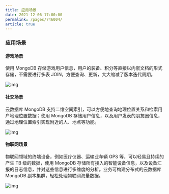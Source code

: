 ```yaml
---
title: 应用场景
date: 2021-12-06 17:00:00
permalink: /pages/746004/
article: true
---
```


### 应用场景

#### 游戏场景

使用 MongoDB 存储游戏用户信息，用户的装备、积分等直接以内嵌文档的形式存储，不需要进行多表 JOIN，方便查询、更新，大大缩减了版本迭代周期。

![img](https://www.capitalonline.net/uploads/allimg/200305/96-200305041139409.png)

#### 社交场景

云数据库 MongoDB 支持二维空间索引，可以方便地查询地理位置关系和检索用户地理位置数据；使用 MongoDB 存储用户信息，以及用户发表的朋友圈信息，通过地理位置索引实现附近的人、地点等功能。

![img](https://www.capitalonline.net/uploads/allimg/200305/96-20030504120O32.png)

#### 物联网场景

物联网领域的终端设备，例如医疗仪器、运输业车辆 GPS 等，可以轻易且持续的产生 TB 级的数据，使用 MongoDB 存储所有接入的智能设备信息，以及设备汇报的日志信息，并对这些信息进行多维度的分析。业务可构建分布式的云数据库 MongoDB 副本集群，轻松处理物联网海量数据。

![img](https://www.capitalonline.net/uploads/allimg/200305/96-20030504122c32.png)

